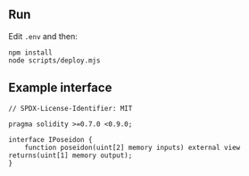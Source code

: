 ## Run

Edit `.env` and then:

```
npm install
node scripts/deploy.mjs
```

## Example interface

```solidity
// SPDX-License-Identifier: MIT

pragma solidity >=0.7.0 <0.9.0;

interface IPoseidon {
    function poseidon(uint[2] memory inputs) external view returns(uint[1] memory output);
}
```